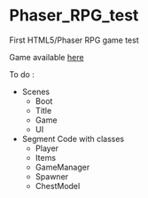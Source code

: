 # Phaser_RPG_test
 First HTML5/Phaser RPG game test
 
 Game available [here][1]

To do :
* Scenes
    * Boot
    * Title
    * Game
    * UI
* Segment Code with classes
    * Player
    * Items
    * GameManager
     * Spawner
     * ChestModel
    
[1]: https://c-corentin.github.io/Phaser_RPG_test/
